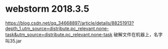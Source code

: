 # webstorm 2018.3.5
https://blog.csdn.net/qq_34668897/article/details/88251913?depth_1.utm_source=distribute.pc_relevant.none-task&utm_source=distribute.pc_relevant.none-task
破解文件在机器上，名字叫35.jar
